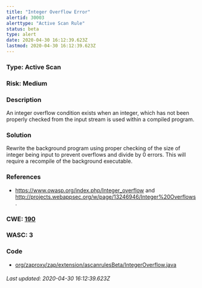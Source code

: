 ```yaml
---
title: "Integer Overflow Error"
alertid: 30003
alerttype: "Active Scan Rule"
status: beta
type: alert
date: 2020-04-30 16:12:39.623Z
lastmod: 2020-04-30 16:12:39.623Z
---
```

### Type: Active Scan

### Risk: Medium

### Description

An integer overflow condition exists when an integer, which has not been properly checked from the input stream is used within a compiled program. 

### Solution

Rewrite the background program using proper checking of the size of integer being input to prevent overflows and divide by 0 errors.  This will require a recompile of the background executable.

### References

* https://www.owasp.org/index.php/Integer_overflow and http://projects.webappsec.org/w/page/13246946/Integer%20Overflows.

### CWE: [190](https://cwe.mitre.org/data/definitions/190.html)

### WASC:  3

### Code

 * [org/zaproxy/zap/extension/ascanrulesBeta/IntegerOverflow.java](https://github.com/zaproxy/zap-extensions/blob/master/addOns/ascanrulesBeta/src/main/java/org/zaproxy/zap/extension/ascanrulesBeta/IntegerOverflow.java)

###### Last updated: 2020-04-30 16:12:39.623Z
